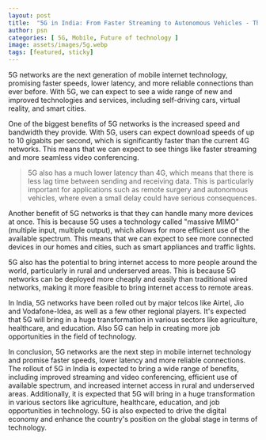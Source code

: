 ```yaml
---
layout: post
title:  "5G in India: From Faster Streaming to Autonomous Vehicles - The Benefits You Need to Know"
author: psn
categories: [ 5G, Mobile, Future of technology ]
image: assets/images/5g.webp
tags: [featured, sticky]
---
```


5G networks are the next generation of mobile internet technology, promising faster speeds, lower latency, and more reliable connections than ever before. With 5G, we can expect to see a wide range of new and improved technologies and services, including self-driving cars, virtual reality, and smart cities.

One of the biggest benefits of 5G networks is the increased speed and bandwidth they provide. With 5G, users can expect download speeds of up to 10 gigabits per second, which is significantly faster than the current 4G networks. This means that we can expect to see things like faster streaming and more seamless video conferencing.

>5G also has a much lower latency than 4G, which means that there is less lag time between sending and receiving data. This is particularly important for applications such as remote surgery and autonomous vehicles, where even a small delay could have serious consequences.

Another benefit of 5G networks is that they can handle many more devices at once. This is because 5G uses a technology called "massive MIMO" (multiple input, multiple output), which allows for more efficient use of the available spectrum. This means that we can expect to see more connected devices in our homes and cities, such as smart appliances and traffic lights.

5G also has the potential to bring internet access to more people around the world, particularly in rural and underserved areas. This is because 5G networks can be deployed more cheaply and easily than traditional wired networks, making it more feasible to bring internet access to remote areas.

In India, 5G networks have been rolled out by major telcos like Airtel, Jio and Vodafone-Idea, as well as a few other regional players. It's expected that 5G will bring in a huge transformation in various sectors like agriculture, healthcare, and education. Also 5G can help in creating more job opportunities in the field of technology.

<script async src="https://pagead2.googlesyndication.com/pagead/js/adsbygoogle.js?client=ca-pub-3041411382010702"
     crossorigin="anonymous"></script>
<ins class="adsbygoogle"
     style="display:block; text-align:center;"
     data-ad-layout="in-article"
     data-ad-format="fluid"
     data-ad-client="ca-pub-3041411382010702"
     data-ad-slot="7081272889"></ins>
<script>
     (adsbygoogle = window.adsbygoogle || []).push({});
</script>

In conclusion, 5G networks are the next step in mobile internet technology and promise faster speeds, lower latency and more reliable connections. The rollout of 5G in India is expected to bring a wide range of benefits, including improved streaming and video conferencing, efficient use of available spectrum, and increased internet access in rural and underserved areas. Additionally, it is expected that 5G will bring in a huge transformation in various sectors like agriculture, healthcare, education, and job opportunities in technology. 5G is also expected to drive the digital economy and enhance the country's position on the global stage in terms of technology.
